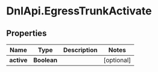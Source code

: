# DnlApi.EgressTrunkActivate

## Properties
Name | Type | Description | Notes
------------ | ------------- | ------------- | -------------
**active** | **Boolean** |  | [optional] 


